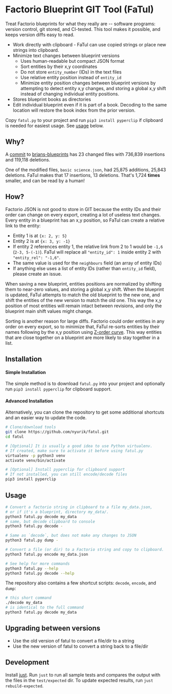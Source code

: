 # Factorio Blueprint GIT Tool (FaTul)

Treat Factorio blueprints for what they really are -- software programs: version control, git stored, and CI-tested. This tool makes it possible, and keeps version diffs easy to read.

* Work directly with clipboard - FaTul can use copied strings or place new strings into clipboard.
* Minimize text changes between blueprint versions
  * Uses human-readable but compact JSON format
  * Sort entities by their x,y coordinates
  * Do not store `entity_number` (IDs) in the text files
  * Use relative entity position instead of `entity_id`
  * Minimize entity position changes between blueprint versions by attempting to detect entity x,y changes, and storing a global x,y shift instead of changing individual entity positions.
* Stores blueprint books as directories
* Edit individual blueprint even if it is part of a book. Decoding to the same location will restore the book index from the prior version.

Copy `fatul.py` to your project and run `pip3 install pyperclip` if clipboard is needed for easiest usage. See [usage](#usage) below.

## Why?
A [commit](https://github.com/bcwhite-code/brians-blueprints/commit/4f4e5c6cdd2218bc0978be2885eb4884ee0f0d02) to [brians-blueprints](https://github.com/bcwhite-code/brians-blueprints) has 23 changed files with 736,839 insertions and 119,118 deletions.

One of the modified files, `basic science.json`, had 25,875 additions, 25,843 deletions.  FaTul makes that 17 insertions, 13 deletions.  That's 1,724 **times** smaller, and can be read by a human!

## How?
Factorio JSON is not good to store in GIT because the entity IDs and their order can change on every export, creating a lot of useless text changes.  Every entity in a blueprint has an x,y position, so FaTul can create a relative link to the entity:

* Entity 1 is at `{x: 2, y: 5}`
* Entity 2 is at `{x: 3, y: -1}`
* If entity 2 references entity 1, the relative link from 2 to 1 would be `-1,6` (`2-3, 5-(-1)`). FaTul will replace all `"entity_id": 1` inside entity 2 with `"entity_rel": "-1,6"`.
* The same value is used for the `neighbours` field (an array of entity IDs)
* If anything else uses a list of entity IDs (rather than `entity_id` field), please create an issue.

When saving a new blueprint, entities positions are normalized by shifting them to near-zero values, and storing a global x,y shift. When the blueprint is updated, FaTul attempts to match the old blueprint to the new one, and shift the entities of the new version to match the old one. This way the x,y position of most entities will remain intact between revisions, and only the blueprint main shift values might change.

Sorting is another reason for large diffs. Factorio could order entities in any order on every export, so to minimize that, FaTul re-sorts entities by their names following by the x,y position using [Z-order curve](https://en.wikipedia.org/wiki/Z-order_curve). This way entities that are close together on a blueprint are more likely to stay together in a list.

## Installation

#### Simple Installation
The simple method is to download `fatul.py` into your project and optionally run `pip3 install pyperclip` for clipboard support.

#### Advanced Installation

Alternatively, you can clone the repository to get some additional shortcuts and an easier way to update the code.

```bash
# Clone/download tools
git clone https://github.com/nyurik/fatul.git
cd fatul

# [Optional] It is usually a good idea to use Python virtualenv.
# If created, make sure to activate it before using fatul.py
virtualenv -p python3 venv
activate venv/bin/activate

# [Optional] Install pyperclip for clipboard support
# If not installed, you can still encode/decode files
pip3 install pyperclip
```

## Usage

```bash
# Convert a factorio string in clipboard to a file my_data.json,
# or if it's a blueprint, directory my_data/.
python3 fatul.py decode my_data
# same, but decode clipboard to console
python3 fatul.py decode -

# Same as `decode`, but does not make any changes to JSON
python3 fatul.py dump -

# Convert a file (or dir) to a Factorio string and copy to clipboard.
python3 fatul.py encode my_data.json

# See help for more commands
python3 fatul.py --help
python3 fatul.py decode --help
```

The repository also contains a few shortcut scripts: `decode`, `encode`, and `dump`:

```bash
# this short command
./decode my_data
# is identical to the full command
python3 fatul.py decode my_data
```

## Upgrading between versions
* Use the old version of fatul to convert a file/dir to a string
* Use the new version of fatul to convert a string back to a file/dir

## Development

Install [just](https://github.com/casey/just#installation).  Run `just` to run all sample tests and compares the output with the files in the `test/expected` dir.  To update expected results, run `just rebuild-expected`.
